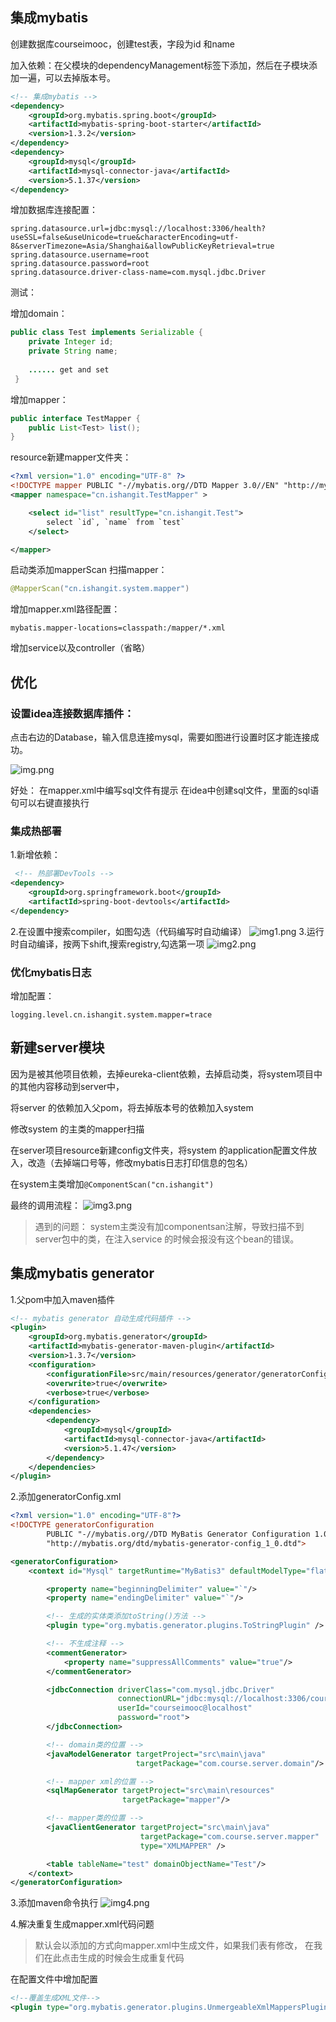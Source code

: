 ## 集成mybatis

创建数据库courseimooc，创建test表，字段为id 和name

加入依赖：在父模块的dependencyManagement标签下添加，然后在子模块添加一遍，可以去掉版本号。
```xml
<!-- 集成mybatis -->
<dependency>
	<groupId>org.mybatis.spring.boot</groupId>
	<artifactId>mybatis-spring-boot-starter</artifactId>
	<version>1.3.2</version>
</dependency>
<dependency>
	<groupId>mysql</groupId>
	<artifactId>mysql-connector-java</artifactId>
	<version>5.1.37</version>
</dependency>
```

增加数据库连接配置：
```properties
spring.datasource.url=jdbc:mysql://localhost:3306/health?useSSL=false&useUnicode=true&characterEncoding=utf-8&serverTimezone=Asia/Shanghai&allowPublicKeyRetrieval=true
spring.datasource.username=root
spring.datasource.password=root
spring.datasource.driver-class-name=com.mysql.jdbc.Driver
```
测试：

增加domain：
```java
public class Test implements Serializable {
    private Integer id;
    private String name;
    
    ...... get and set
 }
```
增加mapper：
```java
public interface TestMapper {
    public List<Test> list();
}
```

resource新建mapper文件夹：
```xml
<?xml version="1.0" encoding="UTF-8" ?>
<!DOCTYPE mapper PUBLIC "-//mybatis.org//DTD Mapper 3.0//EN" "http://mybatis.org/dtd/mybatis-3-mapper.dtd" >
<mapper namespace="cn.ishangit.TestMapper" >

    <select id="list" resultType="cn.ishangit.Test">
        select `id`, `name` from `test`
    </select>

</mapper>
```
启动类添加mapperScan 扫描mapper：
```java
@MapperScan("cn.ishangit.system.mapper")
```
增加mapper.xml路径配置：
```properties
mybatis.mapper-locations=classpath:/mapper/*.xml
```
增加service以及controller（省略）


## 优化

### 设置idea连接数据库插件：

点击右边的Database，输入信息连接mysql，需要如图进行设置时区才能连接成功。

![img.png](img/img.png)

好处：
在mapper.xml中编写sql文件有提示
在idea中创建sql文件，里面的sql语句可以右键直接执行

### 集成热部署
1.新增依赖：
```xml
 <!-- 热部署DevTools -->
<dependency>
    <groupId>org.springframework.boot</groupId>
    <artifactId>spring-boot-devtools</artifactId>
</dependency>
```
2.在设置中搜索compiler，如图勾选（代码编写时自动编译）
![img1.png](img/img1.png)
3.运行时自动编译，按两下shift,搜索registry,勾选第一项
![img2.png](img/img2.png)

### 优化mybatis日志
增加配置：
```properties
logging.level.cn.ishangit.system.mapper=trace
```

## 新建server模块
因为是被其他项目依赖，去掉eureka-client依赖，去掉启动类，将system项目中的其他内容移动到server中，

将server 的依赖加入父pom，将去掉版本号的依赖加入system

修改system 的主类的mapper扫描

在server项目resource新建config文件夹，将system 的application配置文件放入，改造（去掉端口号等，修改mybatis日志打印信息的包名）

在system主类增加`@ComponentScan("cn.ishangit")`

最终的调用流程：
![img3.png](img/img3.png)

> 遇到的问题： 
> system主类没有加componentsan注解，导致扫描不到server包中的类，在注入service 的时候会报没有这个bean的错误。

## 集成mybatis generator
1.父pom中加入maven插件
```xml
<!-- mybatis generator 自动生成代码插件 -->
<plugin>
	<groupId>org.mybatis.generator</groupId>
	<artifactId>mybatis-generator-maven-plugin</artifactId>
	<version>1.3.7</version>
	<configuration>
		<configurationFile>src/main/resources/generator/generatorConfig.xml</configurationFile>
		<overwrite>true</overwrite>
		<verbose>true</verbose>
	</configuration>
	<dependencies>
		<dependency>
			<groupId>mysql</groupId>
			<artifactId>mysql-connector-java</artifactId>
			<version>5.1.47</version>
		</dependency>
	</dependencies>
</plugin>
```
2.添加generatorConfig.xml
```xml
<?xml version="1.0" encoding="UTF-8"?>
<!DOCTYPE generatorConfiguration
        PUBLIC "-//mybatis.org//DTD MyBatis Generator Configuration 1.0//EN"
        "http://mybatis.org/dtd/mybatis-generator-config_1_0.dtd">

<generatorConfiguration>
    <context id="Mysql" targetRuntime="MyBatis3" defaultModelType="flat">

        <property name="beginningDelimiter" value="`"/>
        <property name="endingDelimiter" value="`"/>

        <!-- 生成的实体类添加toString()方法 -->
        <plugin type="org.mybatis.generator.plugins.ToStringPlugin" />

        <!-- 不生成注释 -->
        <commentGenerator>
            <property name="suppressAllComments" value="true"/>
        </commentGenerator>

        <jdbcConnection driverClass="com.mysql.jdbc.Driver"
                        connectionURL="jdbc:mysql://localhost:3306/courseimooc"
                        userId="courseimooc@localhost"
                        password="root">
        </jdbcConnection>

        <!-- domain类的位置 -->
        <javaModelGenerator targetProject="src\main\java"
                            targetPackage="com.course.server.domain"/>

        <!-- mapper xml的位置 -->
        <sqlMapGenerator targetProject="src\main\resources"
                         targetPackage="mapper"/>

        <!-- mapper类的位置 -->
        <javaClientGenerator targetProject="src\main\java"
                             targetPackage="com.course.server.mapper"
                             type="XMLMAPPER" />

        <table tableName="test" domainObjectName="Test"/>
    </context>
</generatorConfiguration>
```
3.添加maven命令执行
![img4.png](img/img4.png)

4.解决重复生成mapper.xml代码问题
> 默认会以添加的方式向mapper.xml中生成文件，如果我们表有修改，
> 在我们在此点击生成的时候会生成重复代码

在配置文件中增加配置
```xml
<!--覆盖生成XML文件-->
<plugin type="org.mybatis.generator.plugins.UnmergeableXmlMappersPlugin" />
```
